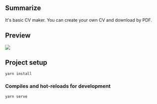 ## Summarize

It's basic CV maker. You can create your own CV and download by PDF. 

## Preview

<img src="https://github.com/emrezeytun/cv-maker-VueJS/blob/main/cv-maker-promo.gif">

## Project setup

```
yarn install
```

### Compiles and hot-reloads for development

```
yarn serve
```
